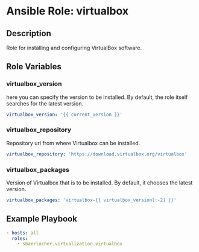# Ansible Role: virtualbox

## Description

Role for installing and configuring VirtualBox software.

## Role Variables

### virtualbox_version

here you can specify the version to be installed.
By default, the role itself searches for the latest version.

```yml
virtualbox_version: '{{ current_version }}'
```

### virtualbox_repository

Repository url from where Virtualbox can be installed.

```yml
virtualbox_repository: 'https://download.virtualbox.org/virtualbox'
```

### virtualbox_packages

Version of Virtualbox that is to be installed.
By default, it chooses the latest version.

```yml
virtualbox_packages: 'virtualbox-{{ virtualbox_version[:-2] }}'
```

## Example Playbook

```yml
- hosts: all
  roles:
    - sbaerlocher.virtualization.virtualbox
```
